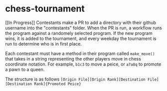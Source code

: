 # chess-tournament
 [[In Progress]]
Contestants make a PR to add a directory with their github username into the "contestants" folder.
When the PR is run, a workflow runs the program against a randomely selected program.
If the new program wins, it is added to the tournament, and every weekday the tournament is run to determine who is in first place.

Each contestant must have a method in their program called `make_move()` that takes in a string representing the other players move in chess coordinate notation. For example, `b1c3` to move a peice, or `a7a8q` to promote a pawn to a queen.

The structure is as follows `[Origin File][Origin Rank][Destination File][Destination Rank]{Promoted Peice}`